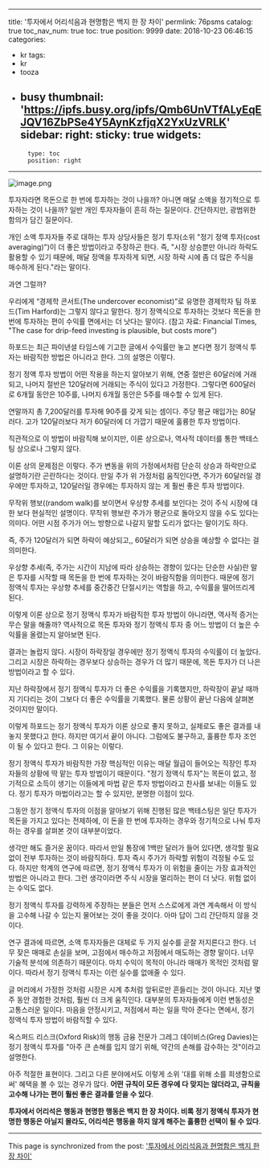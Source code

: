 
---
title: '투자에서 어리석음과 현명함은 백지 한 장 차이'
permlink: 76psms
catalog: true
toc_nav_num: true
toc: true
position: 9999
date: 2018-10-23 06:46:15
categories:
- kr
tags:
- kr
- tooza
- busy
thumbnail: 'https://ipfs.busy.org/ipfs/Qmb6UnVTfALyEqEJQV16ZbPSe4Y5AynKzfjqX2YxUzVRLK'
sidebar:
    right:
        sticky: true
widgets:
    -
        type: toc
        position: right
---


![image.png](https://ipfs.busy.org/ipfs/Qmb6UnVTfALyEqEJQV16ZbPSe4Y5AynKzfjqX2YxUzVRLK)

투자자라면 목돈으로 한 번에 투자하는 것이 나을까? 아니면 매달 소액을 정기적으로 투자하는 것이 나을까? 일반 개인 투자자들이 흔히 하는 질문이다. 간단하지만, 광범위한 함의가 담긴 질문이다.
  
개인 소액 투자자들 주로 대하는 투자 상당사들은 정기 투자(소위 "정기 정액 투자(cost averaging)")이 더 좋은 방법이라고 주장하곤 한다. 즉, "시장 상승뿐만 아니라 하락도 활용할 수 있기 때문에, 매달 정액을 투자하게 되면, 시장 하락 시에 좀 더 많은 주식을 매수하게 된다."라는 말이다.
  
과연 그럴까? 
  
우리에게 “경제학 콘서트(The undercover economist)”로 유명한 경제학자 팀 하포드(Tim Harford)는 그렇지 않다고 말한다. 정기 정액식으로 투자하는 것보다 목돈을 한 번에 투자하는 편이 수익률 면에서는 더 낫다는 말이다. (참고 자료: Financial Times, "The case for drip-feed investing is plausible, but costs more")
  
하포드는 최근 파이낸셜 타임스에 기고한 글에서 수익률만 놓고 본다면 정기 정액식 투자는 바람직한 방법은 아니라고 한다. 그의 설명은 이렇다.
  
정기 정액 투자 방법이 어떤 작용을 하는지 알아보기 위해, 연중 절반은 60달러에 거래되고, 나머지 절반은 120달러에 거래되는 주식이 있다고 가정한다. 그렇다면 600달러로 6개월 동안은 10주를, 나머지 6개월 동안은 5주를 매수할 수 있게 된다.
  
연말까지 총 7,200달러를 투자해 90주를 갖게 되는 셈이다. 주당 평균 매입가는 80달러다. 고가 120달러보다 저가 60달러에 더 가깝기 때문에 훌륭한 투자 방법이다.
  
직관적으로 이 방법이 바람직해 보이지만, 이론 상으로나, 역사적 데이터를 통한 백테스팅 상으로나 그렇지 않다. 
  
이론 상의 문제점은 이렇다. 주가 변동을 위의 가정에서처럼 단순히 상승과 하락만으로 설명하기란 곤란하다는 것이다. 만일 주가 위 가정처럼 움직인다면, 주가가 60달러일 경우에만 투자하고, 120달러일 경우에는 투자하지 않는 게 훨씬 좋은 투자 방법이다. 
  
무작위 행보((random walk)를 보이면서 우상향 추세를 보인다는 것이 주식 시장에 대한 보다 현실적인 설명이다. 무작위 행보란 주가가 평균으로 돌아오지 않을 수도 있다는 의미다. 어떤 시점 주가가 어느 방향으로 나갈지 말할 도리가 없다는 말이기도 하다.
  
즉, 주가 120달러가 되면 하락이 예상되고,, 60달러가 되면 상승을 예상할 수 없다는 걸 의미한다.
  
우상향 추세(즉, 주가는 시간이 지남에 따라 상승하는 경향이 있다는 단순한 사실)란 말은 투자를 시작할 때 목돈을 한 번에 투자하는 것이 바람직함을 의미한다. 때문에 정기 정액식 투자는 우상향 추세를 중간중간 단절시키는 역할을 하고, 수익률을 떨어뜨리게 된다.
  
이렇게 이론 상으로 정기 정액식 투자가 바람직한 투자 방법이 아니라면, 역사적 증거는 무슨 말을 해줄까? 역사적으로 목돈 투자와 정기 정액식 투자 중 어느 방법이 더 높은 수익률을 올렸는지 알아보면 된다.
  
결과는 놀랍지 않다. 시장이 하락장일 경우에만 정기 정액식 투자의 수익률이 더 높았다. 그리고 시장은 하락하는 경우보다 상승하는 경우가 더 많기 때문에, 목돈 투자가 더 나은 방법이라고 할 수 있다.
  
지난 하락장에서 정기 정액식 투자가 더 좋은 수익률을 기록했지만, 하락장이 끝날 때까지 기다리는 것이 그보다 더 좋은 수익률을 기록했다. 물론 상황이 끝난 다음에 살펴본 것이지만 말이다. 
  
이렇게 하포드는 정기 정액식 투자가 이론 상으로 좋지 못하고, 실제로도 좋은 결과를 내놓지 못했다고 한다. 하지만 여기서 끝이 아니다. 그럼에도 불구하고, 훌륭한 투자 조언이 될 수 있다고 한다. 그 이유는 이렇다.
  
정기 정액식 투자가 바람직한 가장 핵심적인 이유는 매달 월급이 들어오는 직장인 투자자들의 상황에 딱 맡는 투자 방법이기 때문이다. "정기 정액식 투자"는 목돈이 없고, 정기적으로 소득이 생기는 이들에게 마법 같은 투자 방법이라고 찬사를 보내는 이들도 있다. 정기 투자가 마법이라고는 할 수 있지만, 분명한 이점이 있다.
  
그동안 정기 정액식 투자의 이점을 알아보기 위해 진행된 많은 백테스팅은 일단 투자가 목돈을 가지고 있다는 전제하에, 이 돈을 한 번에 투자하는 경우와 정기적으로 나눠 투자하는 경우를 살펴본 것이 대부분이었다.

생각만 해도 즐거운 꿈이다. 따라서 만일 통장에 1백만 달러가 들어 있다면, 생각할 필요 없이 전부 투자하는 것이 바람직하다. 투자 즉시 주가가 하락할 위험이 걱정될 수도 있다. 하지만 학계의 연구에 따르면, 정기 정액식 투자가 이 위험을 줄이는 가장 효과적인 방법은 아니라고 한다. 그런 생각이라면 주식 시장을 멀리하는 편이 더 낫다. 위험 없이는 수익도 없다.
  
정기 정액식 투자를 강력하게 주장하는 분들은 먼저 스스로에게 과연 계속해서 이 방식을 고수해 나갈 수 있는지 물어보는 것이 좋을 것이다. 아마 답이 그리 간단하지 않을 것이다. 
  
연구 결과에 따르면, 소액 투자자들은 대체로 두 가지 실수를 곧잘 저지른다고 한다. 너무 잦은 매매로 손실을 보며, 고점에서 매수하고 저점에서 매도하는 경향 말이다. 너무 기술적 분석에 의존하기 때문이다. 마치 수익이 목적이 아니라 매매가 목적인 것처럼 말이다. 따라서 정기 정액식 투자는 이런 실수를 없애줄 수 있다.
  
글 머리에서 가정한 것처럼 시장은 시계 추처럼 앞뒤로만 흔들리는 것이 아니다. 지난 몇 주 동안 경험한 것처럼, 훨씬 더 크게 움직인다. 대부분의 투자자들에게 이런 변동성은 고통스러운 일이다. 마음을 안정시키고, 저점에서 파는 일을 막아 준다는 면에서, 정기 정액식 투자 방법이 바람직할 수 있다. 
  
옥스퍼드 리스크(Oxford Risk)의 행동 금융 전문가 그레그 데이비스(Greg Davies)는 정기 정액식 투자를 "아주 큰 손해를 입지 않기 위해, 약간의 손해를 감수하는 것"이라고 설명한다.
  
아주 적절한 표현이다. 그리고 다른 분야에서도 이렇게 소위 '대를 위해 소를 희생함으로써' 혜택을 볼 수 있는 경우가 많다. **어떤 규칙이 모든 경우에 다 맞지는 않더라고, 규칙을 고수해 나가는 편이 훨씬 좋은 결과를 얻을 수 있다**.
  
**투자에서 어리석은 행동과 현명한 행동은 백지 한 장 차이다. 비록 정기 정액식 투자가 현명한 행동은 아닐지 몰라도, 어리석은 행동을 하지 않게 해주는 훌륭한 선택이 될 수 있다**.

- - -

This page is synchronized from the post: ['투자에서 어리석음과 현명함은 백지 한 장 차이'](https://steemit.com/@pius.pius/76psms)

